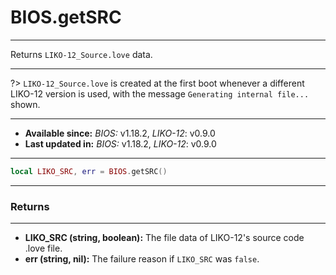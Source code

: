 # BIOS.getSRC
---

Returns `LIKO-12_Source.love` data.

---

?> `LIKO-12_Source.love` is created at the first boot whenever a different LIKO-12 version is used, with the message `Generating internal file...` shown.

---

* **Available since:** _BIOS:_ v1.18.2, _LIKO-12_: v0.9.0
* **Last updated in:** _BIOS:_ v1.18.2, _LIKO-12_: v0.9.0

---

```lua
local LIKO_SRC, err = BIOS.getSRC()
```

---
### Returns
---

* **LIKO_SRC (string, boolean):** The file data of LIKO-12's source code .love file.
* **err (string, nil):** The failure reason if `LIKO_SRC` was `false`.

